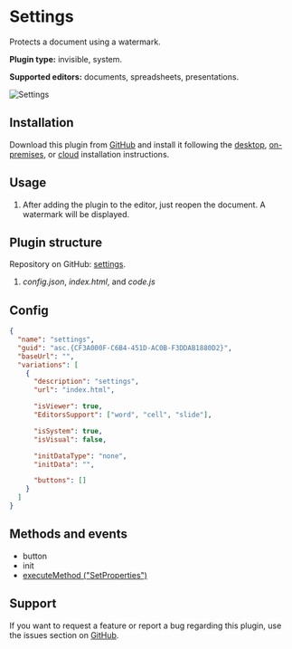 # Settings

Protects a document using a watermark.

**Plugin type:** invisible, system.

**Supported editors:** documents, spreadsheets, presentations.

![Settings](/assets/images/plugins/gifs/settings.gif)

## Installation

Download this plugin from [GitHub](https://github.com/ONLYOFFICE/sdkjs-plugins/tree/master/settings) and install it following the [desktop](/docs/plugin-and-macros/tutorials/installing/onlyoffice-desktop-editors.md), [on-premises](/docs/plugin-and-macros/tutorials/installing/onlyoffice-docs-on-premises.md), or [cloud](/docs/plugin-and-macros/tutorials/installing/onlyoffice-cloud.md) installation instructions.

## Usage

1. After adding the plugin to the editor, just reopen the document. A watermark will be displayed.

## Plugin structure

Repository on GitHub: [settings](https://github.com/ONLYOFFICE/sdkjs-plugins/tree/master/settings).

1. *config.json*, *index.html*, and *code.js*

## Config

``` json
{
  "name": "settings",
  "guid": "asc.{CF3A000F-C6B4-451D-AC0B-F3DDAB1880D2}",
  "baseUrl": "",
  "variations": [
    {
      "description": "settings",
      "url": "index.html",

      "isViewer": true,
      "EditorsSupport": ["word", "cell", "slide"],

      "isSystem": true,
      "isVisual": false,

      "initDataType": "none",
      "initData": "",

      "buttons": []
    }
  ]
}
```

## Methods and events

- button
- init
- [executeMethod ("SetProperties")](/docs/plugin-and-macros/interacting-with-editors/text-document-api/Methods/SetProperties.md)

## Support

If you want to request a feature or report a bug regarding this plugin, use the issues section on [GitHub](https://github.com/ONLYOFFICE/sdkjs-plugins/issues).
